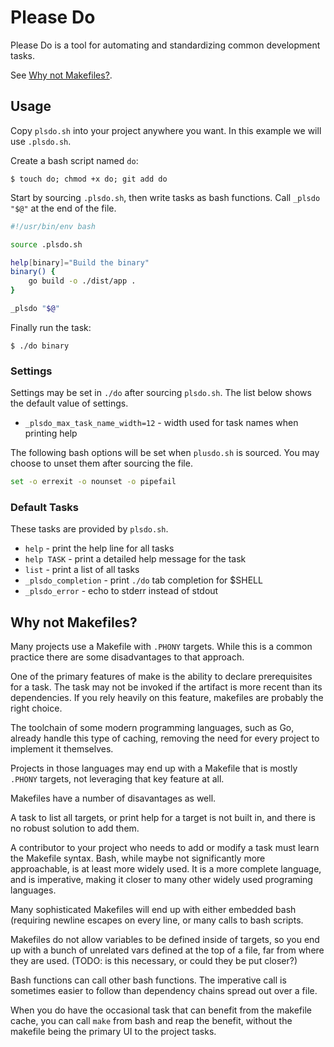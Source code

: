 # Please Do

Please Do is a tool for automating and standardizing common development tasks.

See [Why not Makefiles?](#why-not-makefiles).

## Usage

Copy `plsdo.sh` into your project anywhere you want. In this example we will use
`.plsdo.sh`.

Create a bash script named `do`:

```
$ touch do; chmod +x do; git add do
```

Start by sourcing `.plsdo.sh`, then write tasks as bash functions.
Call `_plsdo "$@"` at the end of the file.

```sh
#!/usr/bin/env bash

source .plsdo.sh

help[binary]="Build the binary"
binary() {
    go build -o ./dist/app .
}

_plsdo "$@"

```

Finally run the task:

```
$ ./do binary
```

### Settings

Settings may be set in `./do` after sourcing `plsdo.sh`. The list below
shows the default value of settings.

* `_plsdo_max_task_name_width=12` - width used for task names when printing help

The following bash options will be set when `plusdo.sh` is sourced. You may
choose to unset them after sourcing the file.

```sh
set -o errexit -o nounset -o pipefail
```

### Default Tasks

These tasks are provided by `plsdo.sh`.

* `help` - print the help line for all tasks
* `help TASK` - print a detailed help message for the task
* `list` - print a list of all tasks
* `_plsdo_completion` - print `./do` tab completion for $SHELL
* `_plsdo_error` - echo to stderr instead of stdout


## Why not Makefiles?

Many projects use a Makefile with `.PHONY` targets. While this is a common
practice there are some disadvantages to that approach.

One of the primary features of make is the ability to declare prerequisites
for a task. The task may not be invoked if the artifact is more recent than
its dependencies. If you rely heavily on this feature, makefiles are probably
the right choice.

The toolchain of some modern programming languages, such as Go, already handle
this type of caching, removing the need for every project to implement it
themselves.

Projects in those languages may end up with a Makefile that is mostly `.PHONY`
targets, not leveraging that key feature at all.

Makefiles have a number of disavantages as well.

A task to list all targets, or print help for a target is not built in, and
there is no robust solution to add them.

A contributor to your project who needs to add or modify a task must learn the
Makefile syntax. Bash, while maybe not significantly more approachable, is at
least more widely used. It is a more complete language, and is imperative,
making it closer to many other widely used programing languages.

Many sophisticated Makefiles will end up with either embedded bash (requiring
newline escapes on every line, or many calls to bash scripts.

Makefiles do not allow variables to be defined inside of targets, so you end up with a bunch
of unrelated vars defined at the top of a file, far from where they are used.
(TODO: is this necessary, or could they be put closer?)

Bash functions can call other bash functions. The imperative call is
sometimes easier to follow than dependency chains spread out over a file.

When you do have the occasional task that can benefit from the makefile cache,
you can call `make` from bash and reap the benefit, without the makefile being
the primary UI to the project tasks.

